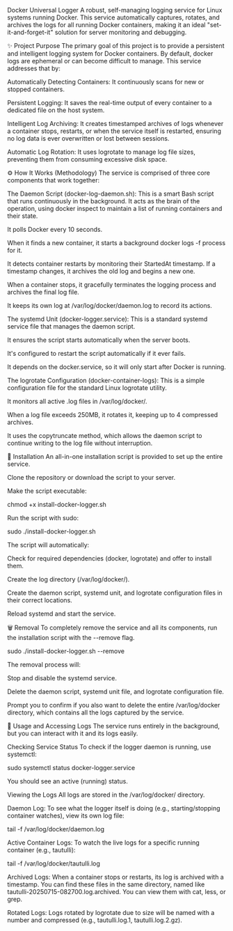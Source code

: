 Docker Universal Logger
A robust, self-managing logging service for Linux systems running Docker. This service automatically captures, rotates, and archives the logs for all running Docker containers, making it an ideal "set-it-and-forget-it" solution for server monitoring and debugging.

✨ Project Purpose
The primary goal of this project is to provide a persistent and intelligent logging system for Docker containers. By default, docker logs are ephemeral or can become difficult to manage. This service addresses that by:

Automatically Detecting Containers: It continuously scans for new or stopped containers.

Persistent Logging: It saves the real-time output of every container to a dedicated file on the host system.

Intelligent Log Archiving: It creates timestamped archives of logs whenever a container stops, restarts, or when the service itself is restarted, ensuring no log data is ever overwritten or lost between sessions.

Automatic Log Rotation: It uses logrotate to manage log file sizes, preventing them from consuming excessive disk space.

⚙️ How It Works (Methodology)
The service is comprised of three core components that work together:

The Daemon Script (docker-log-daemon.sh):
This is a smart Bash script that runs continuously in the background. It acts as the brain of the operation, using docker inspect to maintain a list of running containers and their state.

It polls Docker every 10 seconds.

When it finds a new container, it starts a background docker logs -f process for it.

It detects container restarts by monitoring their StartedAt timestamp. If a timestamp changes, it archives the old log and begins a new one.

When a container stops, it gracefully terminates the logging process and archives the final log file.

It keeps its own log at /var/log/docker/daemon.log to record its actions.

The systemd Unit (docker-logger.service):
This is a standard systemd service file that manages the daemon script.

It ensures the script starts automatically when the server boots.

It's configured to restart the script automatically if it ever fails.

It depends on the docker.service, so it will only start after Docker is running.

The logrotate Configuration (docker-container-logs):
This is a simple configuration file for the standard Linux logrotate utility.

It monitors all active .log files in /var/log/docker/.

When a log file exceeds 250MB, it rotates it, keeping up to 4 compressed archives.

It uses the copytruncate method, which allows the daemon script to continue writing to the log file without interruption.

🚀 Installation
An all-in-one installation script is provided to set up the entire service.

Clone the repository or download the script to your server.

Make the script executable:

chmod +x install-docker-logger.sh

Run the script with sudo:

sudo ./install-docker-logger.sh

The script will automatically:

Check for required dependencies (docker, logrotate) and offer to install them.

Create the log directory (/var/log/docker/).

Create the daemon script, systemd unit, and logrotate configuration files in their correct locations.

Reload systemd and start the service.

🗑️ Removal
To completely remove the service and all its components, run the installation script with the --remove flag.

sudo ./install-docker-logger.sh --remove

The removal process will:

Stop and disable the systemd service.

Delete the daemon script, systemd unit file, and logrotate configuration file.

Prompt you to confirm if you also want to delete the entire /var/log/docker directory, which contains all the logs captured by the service.

📄 Usage and Accessing Logs
The service runs entirely in the background, but you can interact with it and its logs easily.

Checking Service Status
To check if the logger daemon is running, use systemctl:

sudo systemctl status docker-logger.service

You should see an active (running) status.

Viewing the Logs
All logs are stored in the /var/log/docker/ directory.

Daemon Log: To see what the logger itself is doing (e.g., starting/stopping container watches), view its own log file:

tail -f /var/log/docker/daemon.log

Active Container Logs: To watch the live logs for a specific running container (e.g., tautulli):

tail -f /var/log/docker/tautulli.log

Archived Logs: When a container stops or restarts, its log is archived with a timestamp. You can find these files in the same directory, named like tautulli-20250715-082700.log.archived. You can view them with cat, less, or grep.

Rotated Logs: Logs rotated by logrotate due to size will be named with a number and compressed (e.g., tautulli.log.1, tautulli.log.2.gz).
